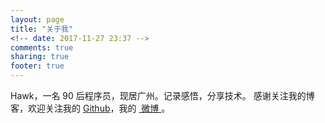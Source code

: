 ```yaml
---
layout: page
title: "关于我"
<!-- date: 2017-11-27 23:37 -->
comments: true
sharing: true
footer: true
---
```


Hawk，一名 90 后程序员，现居广州。记录感悟，分享技术。
感谢关注我的博客，欢迎关注我的 [Github][1]，我的 [ 微博 ][2]。

[1]:	https://github.com/hawk0620 "Github"
[2]:	http://weibo.com/hawk0620 "weibo"